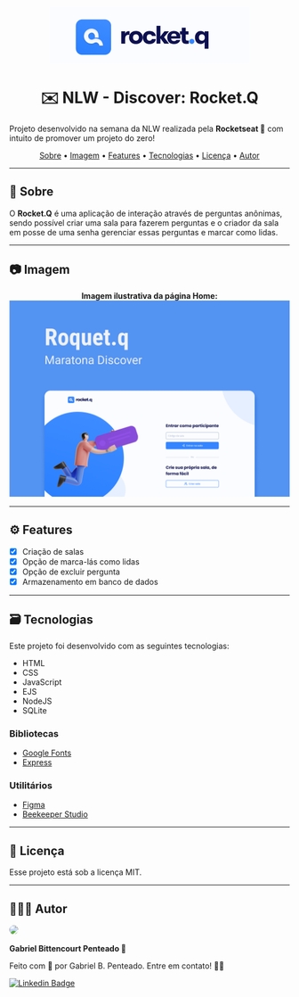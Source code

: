 <div align="center">
    <img src="img-github/rocket.q-logo.png" alt="Logo">
</div>

<h1 align="center">✉️ NLW - Discover: Rocket.Q</h1>
<p>
    Projeto desenvolvido na semana da NLW realizada pela <b>Rocketseat 🚀</b> com intuito de promover um projeto do zero!
</p>

<div align="center">
    <a href="#-sobre">Sobre</a> •
    <a href="#-imagem">Imagem</a> •
    <a href="#%EF%B8%8F-features">Features</a> •
    <a href="#%EF%B8%8F-tecnologias">Tecnologias</a> •
    <a href="#-licença">Licença</a> •
    <a href="#-autor">Autor</a>
</div>

---

## 💬 Sobre 

<p>
    O <b>Rocket.Q</b> é uma aplicação de interação através de perguntas anônimas, sendo possível criar uma sala para fazerem perguntas e o criador da sala em posse de uma senha gerenciar essas perguntas e marcar como lidas.
</p>

---

## 📷 Imagem

<div align="center">
    <b>Imagem ilustrativa da página Home:</b>
    <br>
    <img src="img-github/Rocket_Q-ilustracao.png">
</div>

---

## ⚙️ Features

- [x] Criação de salas
- [x] Opção de marca-lás como lidas
- [x] Opção de excluir pergunta
- [x] Armazenamento em banco de dados

---

## 🗃️ Tecnologias

Este projeto foi desenvolvido com as seguintes tecnologias:
* HTML
* CSS
* JavaScript
* EJS
* NodeJS
* SQLite

### Bibliotecas
* [Google Fonts](https://fonts.google.com/)
* [Express](https://expressjs.com/pt-br/)

### Utilitários
  * [Figma](https://www.figma.com/community)
  * [Beekeeper Studio](https://www.beekeeperstudio.io/)

---

## 📁 Licença

Esse projeto está sob a licença MIT.

---

## 👨🏽‍💻 Autor

<img style='border-radius: 50px;' width='170px' src="https://unavatar.now.sh/github/gabrlcj">
<p><b>Gabriel Bittencourt Penteado 🔰</b></p>

Feito com 🤎 por Gabriel B. Penteado. Entre em contato! 👋🏽

[![Linkedin Badge](https://img.shields.io/badge/-Gabriel-orange?style=flat-square&logo=Linkedin&logoColor=white&link=https://www.linkedin.com/in/gabriel-bittencourt-penteado/)](https://www.linkedin.com/in/gabriel-bittencourt-penteado/)